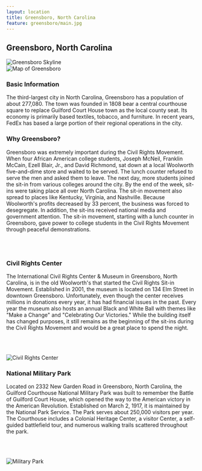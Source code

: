 ```yaml
---
layout: location
title: Greensboro, North Carolina
feature: greensboro/main.jpg
---
```

Greensboro, North Carolina
--------------------------

<div class="row">

<div class="col-md-6">

<img src="{{ site.baseurl }}/images/greensboro/resized/main.jpg" class="img-responsive" alt="Greensboro Skyline">

</div>

<div class="col-md-6">

<img src="{{ site.baseurl }}/images/greensboro/map.png" class="img-responsive" alt="Map of Greensboro">

</div>
</div><!-- /row -->

<div class="row">

<div class="col-md-6">

<h3>Basic Information</h3>
The third-largest city in North Carolina, Greensboro has a population of about 277,080. The town was founded in 1808 bear a central courthouse square to replace Guilford Court House town as the local county seat.  Its economy is primarily based textiles, tobacco, and furniture. In recent years, FedEx has based a large portion of their regional operations in the city.

</div>

<div class="col-md-6">

<h3>Why Greensboro?</h3>
Greensboro was extremely important during the Civil Rights Movement. When four African American college students, Joseph McNeil, Franklin McCain, Ezell Blair, Jr., and David Richmond, sat down at a local Woolworth five-and-dime store and waited to be served. The lunch counter refused to serve the men and asked them to leave. The next day, more students joined the sit-in from various colleges around the city. By the end of the week, sit-ins were taking place all over North Carolina. The sit-in movement also spread to places like Kentucky, Virginia, and Nashville. Because Woolworth's profits decreased by 33 percent, the business was forced to desegregate. In addition, the sit-ins received national media and government attention. 
The sit-in movement, starting with a lunch counter in Greensboro, gave power to college students in the Civil Rights Movement through peaceful demonstrations.

</div>

</div><!-- /row -->

<br /><br />

<div class="row">

<div class="col-md-6">

<h3>Civil Rights Center</h3>
The International Civil Rights Center & Museum in Greensboro, North Carolina, is in the old Woolworth's that started the Civil Rights Sit-in Movement. Established in 2001, the museum is located on 134 Elm Street in downtown Greensboro. Unfortunately, even though the center receives millions in donations every year, it has had financial issues in the past. 
Every year the museum also hosts an annual Black and White Ball with themes like "Make a Change" and "Celebrating Our Victories." While the building itself has changed purposes, it still remains as the beginning of the sit-ins during the Civil Rights Movement and would be a great place to spend the night.

<br /><br />

<img src="{{ site.baseurl }}/images/greensboro/resized/museum.jpg" class="img-responsive" alt="Civil Rights Center">

</div>

<div class="col-md-6">

<h3>National Military Park</h3>

Located on 2332 New Garden Road in Greensboro, North Carolina, the Guilford Courthouse National Military Park was built to remember the Battle of Guilford Court House, which opened the way to the American victory in the American Revolution. Established on March 2, 1917, it is maintained by the National Park Service. The Park serves about 250,000 visitors per year. The Courthouse includes a Colonial Heritage Center, a visitor Center, a self-guided battlefield tour, and numerous walking trails scattered throughout the park.

<br /><br />

<img src="{{ site.baseurl }}/images/greensboro/military.jpg" class="img-responsive" alt="Military Park">

</div>
</div><!-- /row -->